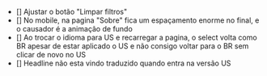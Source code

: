 - [] Ajustar o botão "Limpar filtros"
- [] No mobile, na pagina "Sobre" fica um espaçamento enorme no final, e o causador é a animação de fundo
- [] Ao trocar o idioma para US e recarregar a pagina, o select volta como BR apesar de estar aplicado o US e não consigo voltar para o BR sem clicar de novo no US
- [] Headline não esta vindo traduzido quando entra na versão US